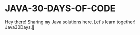 # JAVA-30-DAYS-OF-CODE
Hey there! Sharing my Java solutions here. Let's learn together! Java30Days.🚀
